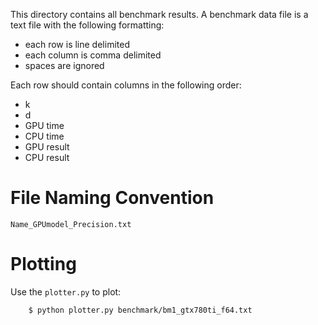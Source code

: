 This directory contains all benchmark results.
A benchmark data file is a text file with the following formatting:
* each row is line delimited
* each column is comma delimited
* spaces are ignored

Each row should contain columns in the following order:
* k
* d
* GPU time
* CPU time
* GPU result
* CPU result

# File Naming Convention

`Name_GPUmodel_Precision.txt`

# Plotting

Use the `plotter.py` to plot:

```bash
    $ python plotter.py benchmark/bm1_gtx780ti_f64.txt
```

